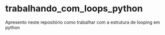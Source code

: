 # trabalhando_com_loops_python
Apresento neste repositório como trabalhar com a estrutura de looping em python
